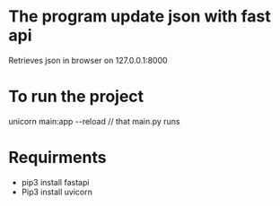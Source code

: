# The program update json with fast api

Retrieves json in browser on 127.0.0.1:8000

# To run the project

unicorn main:app --reload   //  that main.py runs

# Requirments 

- pip3 install fastapi
- Pip3 install uvicorn


